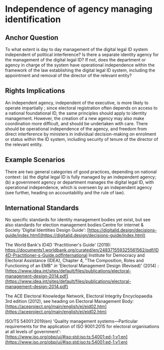 # Independence of agency managing identification

## Anchor Question

To what extent is day to day management of the digital legal ID system independent of political interference? Is there a separate identity agency for the management of the digital legal ID? If not, does the department or agency in charge of the system have operational independence within the framework of the law establishing the digital legal ID system, including the appointment and removal of the director of the relevant entity? &#x20;



## Rights Implications

An independent agency, independent of the executive, is more likely to operate impartially ; since electoral registration often depends on access to a national foundational ID, the same principles should apply to identity management. However, the creation of a new agency may also make coordination more difficult, and should be undertaken with care. There should be operational independence of the agency, and freedom from direct interference by ministers in individual decision-making on enrolment or status within the ID system, including security of tenure of the director of the relevant entity.

## Example Scenarios

There are two general categories of good practices, depending on national context: (a) the digital legal ID is fully managed by an independent agency;(b) a government agency or department manages the digital legal ID, with operational independence, which is overseen by an independent agency (see further, heading on accountability and the rule of law).

## International Standards

No specific standards for identity management bodies yet exist, but see also standards for election management bodies:Centre for internet & Society 'Digital Identities Design Guide': [https://digitalid.design/decisions-guide/index.html](https://digitalid.design/decisions-guide/index.html)

The World Bank's ID4D 'Practitioner's Guide' (2019): https://documents1.worldbank.org/curated/en/248371559325561562/pdf/ID4D-Practitioner-s-Guide.pdfInternational Institute for Democracy and Electoral Assistance (IDEA), Chapter 4, "The Composition, Roles and Functioning of an EMB" _in_ 'Electoral Management Design (Revised)' (2014) : [https://www.idea.int/sites/default/files/publications/electoral-management-design-2014.pdf](https://www.idea.int/sites/default/files/publications/electoral-management-design-2014.pdf)

The ACE Electoral Knowledge Network, Electoral Integrity Encyclopaedia 3rd edition (2012), see heading on Electoral Management Body: [https://aceproject.org/main/english/ei/eid02.htm](https://aceproject.org/main/english/ei/eid02.htm)

ISO/TS 54001:2019(en) 'Quality management systems—Particular requirements for the application of ISO 9001:2015 for electoral organisations at all levels of government': [https://www.iso.org/obp/ui/#iso:std:iso:ts:54001:ed-1:v1:en](https://www.iso.org/obp/ui/#iso:std:iso:ts:54001:ed-1:v1:en)
